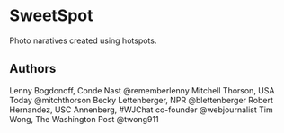 # SweetSpot

Photo naratives created using hotspots.

## Authors
Lenny Bogdonoff, Conde Nast @rememberlenny
Mitchell Thorson, USA Today @mitchthorson
Becky Lettenberger, NPR @blettenberger
Robert Hernandez, USC Annenberg, #WJChat co-founder @webjournalist
Tim Wong, The Washington Post @twong911
